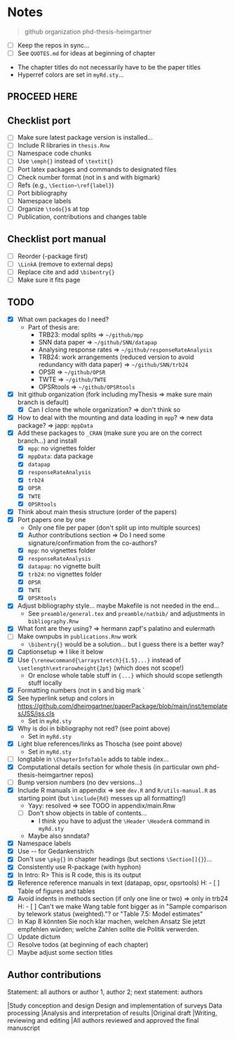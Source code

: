 # Notes

>github organization phd-thesis-heimgartner

- [ ] Keep the repos in sync...
- [ ] See `QUOTES.md` for ideas at beginning of chapter

- The chapter titles do not necessarily have to be the paper titles
- Hyperref colors are set in `myRd.sty`...

## PROCEED HERE

## Checklist port

- [ ] Make sure latest package version is installed...
- [ ] Include R libraries in `thesis.Rnw`
- [ ] Namespace code chunks
- [ ] Use `\emph{}` instead of `\textit{}`
- [ ] Port latex packages and commands to designated files
- [ ] Check number format (not in `$` and with bigmark)
- [ ] Refs (e.g., `\Section~\ref{label}`)
- [ ] Port bibliography
- [ ] Namespace labels
- [ ] Organize `\todo{}`s at top
- [ ] Publication, contributions and changes table

## Checklist port manual

- [ ] Reorder (-package first)
- [ ] `\LinkA` (remove to external deps)
- [ ] Replace cite and add `\bibentry{}`
- [ ] Make sure it fits page

## TODO

- [x] What own packages do I need?
  - Part of thesis are:
    - TRB23: modal splits => `~/github/mpp`
    - SNN data paper => `~/github/SNN/datapap`
    - Analysing response rates => `~/github/responseRateAnalysis`
    - TRB24: work arrangements (reduced version to avoid redundancy with data paper) => `~/github/SNN/trb24`
    - OPSR => `~/github/OPSR`
    - TWTE => `~/github/TWTE`
    - OPSRtools => `~/github/OPSRtools`
- [x] Init github organization (fork including myThesis => make sure main branch is default)
  - [x] Can I clone the whole organization? => don't think so
- [x] How to deal with the mounting and data loading in `mpp`? => new data package? => japp: `mppData`
- [x] Add these packages to `_CRAN` (make sure you are on the correct branch...) and install
  - [x] `mpp`: no vignettes folder
  - [x] `mppData`: data package
  - [x] `datapap`
  - [x] `responseRateAnalysis`
  - [x] `trb24`
  - [x] `OPSR`
  - [x] `TWTE`
  - [x] `OPSRtools`
- [x] Think about main thesis structure (order of the papers)
- [x] Port papers one by one
  - Only one file per paper (don't split up into multiple sources)
  - [x] Author contributions section => Do I need some signature/confirmation from the co-authors?
  - [x] `mpp`: no vignettes folder
  - [x] `responseRateAnalysis`
  - [x] `datapap`: no vignette built
  - [x] `trb24`: no vignettes folder
  - [x] `OPSR`
  - [x] `TWTE`
  - [x] `OPSRtools`
- [x] Adjust bibliography style... maybe Makefile is not needed in the end...
  - See `preamble/general.tex` and `preamble/natbib/` and adjustments in `bibliography.Rnw`
- [x] What font are they using? => hermann zapf's palatino and eulermath
- [ ] Make ownpubs in `publications.Rnw` work
  - `\bibentry{}` would be a solution... but I guess there is a better way?
- [x] Captionsetup => I like it below
- [x] Use `{\renewcommand{\arraystretch}{1.5}...}` instead of `\setlength\extrarowheight{2pt}` (which does not scope!)
  - Or enclose whole table stuff in `{...}` which should scope setlength stuff locally
- [x] Formatting numbers (not in `$` and big mark `
- [x] See hyperlink setup and colors in https://github.com/dheimgartner/paperPackage/blob/main/inst/templates/JSS/jss.cls
  - Set in `myRd.sty`
- [x] Why is doi in bibliography not red? (see point above)
  - Set in `myRd.sty`
- [x] Light blue references/links as Thoscha (see point above)
  - Set in `myRd.sty`
- [ ] longtable in `\ChapterInfoTable` adds to table index...
- [x] Computational details section for whole thesis (in particular own phd-thesis-heimgartner repos)
- [ ] Bump version numbers (no dev versions...)
- [x] Include R manuals in appendix => see `dev.R` and `R/utils-manual.R` as starting point (but `\include{Rd}` messes up all formatting!)
  - Yayy: resolved => see TODO in appendix/main.Rnw
  - [ ] Don't show objects in table of contents...
    - I think you have to adjust the `\Header` `\HeaderA` command in `myRd.sty`
  - Maybe also snndata?
- [x] Namespace labels
- [x] Use -- for Gedankenstrich
- [x] Don't use `\pkg{}` in chapter headings (but sections `\Section[]{}`)...
- [x] Consistently use R-package (with hyphon)
- [x] In Intro: R> This is R code, this is its output
- [x] Reference reference manuals in text (datapap, opsr, opsrtools)
H: - [ ] Table of figures and tables
- [x] Avoid indents in methods section (if only one line or two) => only in trb24
H: - [ ] Can't we make Wang table font bigger as in "Sample comparison by telework status (weighted)."? or "Table 7.5: Model estimates"
- [ ] In Kap 8 könnten Sie noch klar machen, welchen Ansatz Sie jetzt empfehlen würden; welche Zahlen sollte die Politik verwerden.
- [ ] Update dictum
- [ ] Resolve todos (at beginning of each chapter)
- [ ] Maybe adjust some section titles

## Author contributions

Statement: all authors or author 1, author 2; next statement: authors

|Study conception and design
Design and implementation of surveys
Data processing
|Analysis and interpretation of results
|Original draft
|Writing, reviewing and editing
|All authors reviewed and approved the final manuscript



